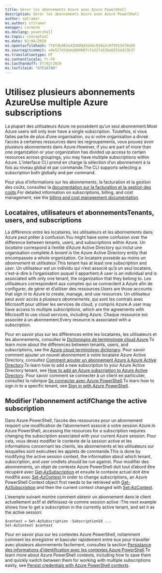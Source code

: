 ```yaml
---
title: Gérer les abonnements Azure avec Azure PowerShell
description: Gérer les abonnements Azure avec Azure PowerShell
author: sptramer
ms.author: sttramer
manager: carmonm
ms.devlang: powershell
ms.topic: conceptual
ms.date: 02/04/2019
ms.openlocfilehash: 778fdb463a42b609d3a94c910a2c0f9553ef4eb9
ms.sourcegitcommit: a4e527d3deba004007cfa22fa536e8255dd23b37
ms.translationtype: HT
ms.contentlocale: fr-FR
ms.lasthandoff: 07/02/2019
ms.locfileid: "67516740"
---
```

# <a name="use-multiple-azure-subscriptions"></a><span data-ttu-id="464d7-103">Utilisez plusieurs abonnements Azure</span><span class="sxs-lookup"><span data-stu-id="464d7-103">Use multiple Azure subscriptions</span></span>

<span data-ttu-id="464d7-104">La plupart des utilisateurs Azure ne possèdent qu’un seul abonnement.</span><span class="sxs-lookup"><span data-stu-id="464d7-104">Most Azure users will only ever have a single subscription.</span></span> <span data-ttu-id="464d7-105">Toutefois, si vous faites partie de plus d’une organisation, ou si votre organisation a divisé l’accès à certaines ressources dans les regroupements, vous pouvez avoir plusieurs abonnements dans Azure.</span><span class="sxs-lookup"><span data-stu-id="464d7-105">However, if you are part of more than one organization or your organization has divided up access to certain resources across groupings, you may have multiple subscriptions within Azure.</span></span> <span data-ttu-id="464d7-106">L’interface CLI prend en charge la sélection d’un abonnement à la fois au niveau global et par commande.</span><span class="sxs-lookup"><span data-stu-id="464d7-106">The CLI supports selecting a subscription both globally and per command.</span></span>

<span data-ttu-id="464d7-107">Pour plus d’informations sur les abonnements, la facturation et la gestion des coûts, consultez la [documentation sur la facturation et la gestion des coûts](/azure/billing/).</span><span class="sxs-lookup"><span data-stu-id="464d7-107">For detailed information on subscriptions, billing, and cost management, see the [billing and cost management documentation](/azure/billing/).</span></span>

## <a name="tenants-users-and-subscriptions"></a><span data-ttu-id="464d7-108">Locataires, utilisateurs et abonnements</span><span class="sxs-lookup"><span data-stu-id="464d7-108">Tenants, users, and subscriptions</span></span>

<span data-ttu-id="464d7-109">La différence entre les locataires, les utilisateurs et les abonnements dans Azure peut prêter à confusion.</span><span class="sxs-lookup"><span data-stu-id="464d7-109">You might have some confusion over the difference between tenants, users, and subscriptions within Azure.</span></span> <span data-ttu-id="464d7-110">Un _locataire_ correspond à l’entité d’Azure Active Directory qui inclut une organisation complète.</span><span class="sxs-lookup"><span data-stu-id="464d7-110">A _tenant_ is the Azure Active Directory entity that encompasses a whole organization.</span></span> <span data-ttu-id="464d7-111">Ce locataire possède au moins un _abonnement_ et _utilisateur_.</span><span class="sxs-lookup"><span data-stu-id="464d7-111">This tenant has at least one _subscription_ and _user_.</span></span> <span data-ttu-id="464d7-112">Un utilisateur est un individu qui n’est associé qu’à un seul locataire, c’est-à-dire à l’organisation auquel il appartient.</span><span class="sxs-lookup"><span data-stu-id="464d7-112">A user is an individual and is associated with only one tenant, the organization that they belong to.</span></span> <span data-ttu-id="464d7-113">Les utilisateurs correspondent aux comptes qui se connectent à Azure afin de configurer, de gérer et d’utiliser des ressources.</span><span class="sxs-lookup"><span data-stu-id="464d7-113">Users are those accounts that sign in to Azure to create, manage, and use resources.</span></span>
<span data-ttu-id="464d7-114">Un utilisateur peut avoir accès à plusieurs _abonnements_, qui sont les contrats avec Microsoft pour utiliser les services de cloud, y compris Azure.</span><span class="sxs-lookup"><span data-stu-id="464d7-114">A user may have access to multiple _subscriptions_, which are the agreements with Microsoft to use cloud services, including Azure.</span></span> <span data-ttu-id="464d7-115">Chaque ressource est associée à un abonnement.</span><span class="sxs-lookup"><span data-stu-id="464d7-115">Every resource is associated with a subscription.</span></span>

<span data-ttu-id="464d7-116">Pour en savoir plus sur les différences entre les locataires, les utilisateurs et les abonnements, consultez le [Dictionnaire de terminologie cloud Azure](/azure/azure-glossary-cloud-terminology).</span><span class="sxs-lookup"><span data-stu-id="464d7-116">To learn more about the differences between tenants, users, and subscriptions, see the [Azure cloud terminology dictionary](/azure/azure-glossary-cloud-terminology).</span></span>  <span data-ttu-id="464d7-117">Pour savoir comment ajouter un nouvel abonnement à votre locataire Azure Active Directory, consultez [Comment ajouter un abonnement Azure à Azure Active Directory](/azure/active-directory/active-directory-how-subscriptions-associated-directory).</span><span class="sxs-lookup"><span data-stu-id="464d7-117">To learn how to add a new subscription to your Azure Active Directory tenant, see [How to add an Azure subscription to Azure Active Directory](/azure/active-directory/active-directory-how-subscriptions-associated-directory).</span></span>
<span data-ttu-id="464d7-118">Pour savoir comment se connecter à un client en particulier, consultez la rubrique [Se connecter avec Azure PowerShell](/powershell/azure/authenticate-azureps).</span><span class="sxs-lookup"><span data-stu-id="464d7-118">To learn how to sign in to a specific tenant, see [Sign in with Azure PowerShell](/powershell/azure/authenticate-azureps).</span></span>

## <a name="change-the-active-subscription"></a><span data-ttu-id="464d7-119">Modifier l’abonnement actif</span><span class="sxs-lookup"><span data-stu-id="464d7-119">Change the active subscription</span></span>

<span data-ttu-id="464d7-120">Dans Azure PowerShell, l’accès des ressources pour un abonnement requiert une modification de l’abonnement associé à votre session Azure.</span><span class="sxs-lookup"><span data-stu-id="464d7-120">In Azure PowerShell, accessing the resources for a subscription requires changing the subscription associated with your current Azure session.</span></span>
<span data-ttu-id="464d7-121">Pour cela, vous devez modifier le contexte de la session active et les informations concernant les clients, les abonnements et les utilisateurs sur lesquelles sont exécutées les applets de commande.</span><span class="sxs-lookup"><span data-stu-id="464d7-121">This is done by modifying the active session context, the information about which tenant, subscription, and user cmdlets should be run against.</span></span>
<span data-ttu-id="464d7-122">Pour modifier des abonnements, un objet de contexte Azure PowerShell doit tout d’abord être récupéré avec [Get-AzSubscription](/powershell/module/az.accounts/get-azsubscription) et ensuite le contexte actuel doit être modifié avec [Set-AzContext](/powershell/module/az.accounts/set-azcontext).</span><span class="sxs-lookup"><span data-stu-id="464d7-122">In order to change subscriptions, an Azure PowerShell Context object first needs to be retrieved with [Get-AzSubscription](/powershell/module/az.accounts/get-azsubscription) and then the current context changed with [Set-AzContext](/powershell/module/az.accounts/set-azcontext).</span></span>

<span data-ttu-id="464d7-123">L’exemple suivant montre comment obtenir un abonnement dans le client actuellement actif et définissez-le comme session active :</span><span class="sxs-lookup"><span data-stu-id="464d7-123">The next example shows how to get a subscription in the currently active tenant, and set it as the active session:</span></span>

```powershell-interactive
$context = Get-AzSubscription -SubscriptionId ...
Set-AzContext $context
```

<span data-ttu-id="464d7-124">Pour en savoir plus sur les contextes Azure PowerShell, notamment comment les enregistrer et basculer rapidement entre eux pour travailler avec plusieurs abonnements facilement, consultez la section [Persistance des informations d’identification avec les contextes Azure PowerShell](context-persistence.md).</span><span class="sxs-lookup"><span data-stu-id="464d7-124">To learn more about Azure PowerShell contexts, including how to save them and quickly switch between them for working with multiple subscriptions easily, see [Persist credentials with Azure PowerShell contexts](context-persistence.md).</span></span>
